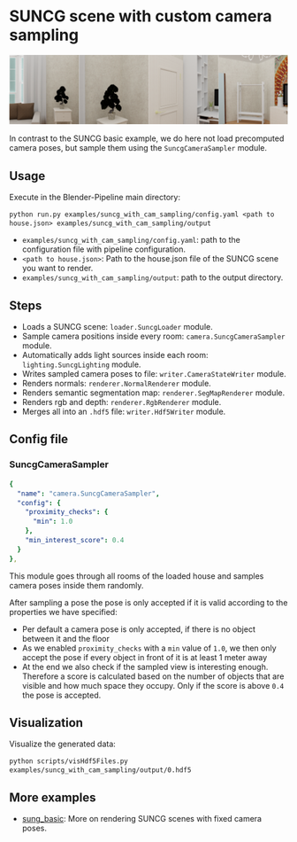 # SUNCG scene with custom camera sampling

![](output-summary.png)

In contrast to the SUNCG basic example, we do here not load precomputed camera poses, but sample them using the `SuncgCameraSampler` module.

## Usage

Execute in the Blender-Pipeline main directory:

```
python run.py examples/suncg_with_cam_sampling/config.yaml <path to house.json> examples/suncg_with_cam_sampling/output
```

* `examples/suncg_with_cam_sampling/config.yaml`: path to the configuration file with pipeline configuration.
* `<path to house.json>`: Path to the house.json file of the SUNCG scene you want to render.
* `examples/suncg_with_cam_sampling/output`: path to the output directory.

## Steps

* Loads a SUNCG scene: `loader.SuncgLoader` module.
* Sample camera positions inside every room: `camera.SuncgCameraSampler` module.
* Automatically adds light sources inside each room: `lighting.SuncgLighting` module.
* Writes sampled camera poses to file: `writer.CameraStateWriter` module.
* Renders normals: `renderer.NormalRenderer` module.
* Renders semantic segmentation map: `renderer.SegMapRenderer` module.
* Renders rgb and depth: `renderer.RgbRenderer` module.
* Merges all into an `.hdf5` file: `writer.Hdf5Writer` module.

## Config file

### SuncgCameraSampler

```yaml
{
  "name": "camera.SuncgCameraSampler",
  "config": {
    "proximity_checks": {
      "min": 1.0
    },
    "min_interest_score": 0.4
  }
},
```

This module goes through all rooms of the loaded house and samples camera poses inside them randomly.

After sampling a pose the pose is only accepted if it is valid according to the properties we have specified:
  * Per default a camera pose is only accepted, if there is no object between it and the floor
  * As we enabled `proximity_checks` with a `min` value of `1.0`, we then only accept the pose if every object in front of it is at least 1 meter away
  * At the end we also check if the sampled view is interesting enough. Therefore a score is calculated based on the number of objects that are visible and how much space they occupy. Only if the score is above `0.4` the pose is accepted.

## Visualization

Visualize the generated data:

```
python scripts/visHdf5Files.py examples/suncg_with_cam_sampling/output/0.hdf5
```

## More examples

* [sung_basic](../suncg_basic): More on rendering SUNCG scenes with fixed camera poses.